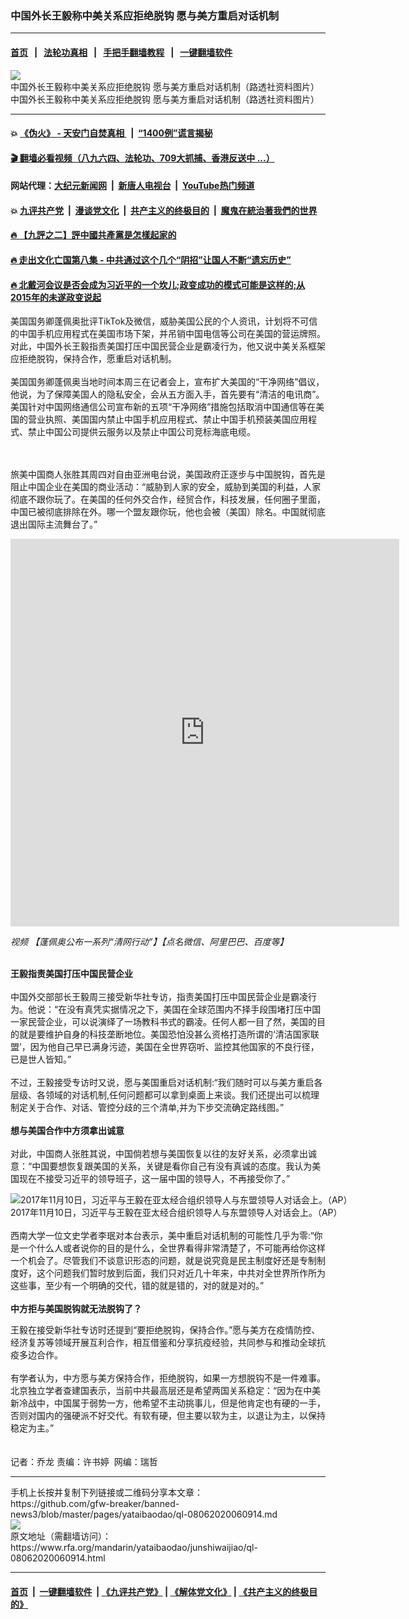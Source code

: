 ### 中国外长王毅称中美关系应拒绝脱钩 愿与美方重启对话机制
------------------------

#### [首页](https://github.com/gfw-breaker/banned-news3/blob/master/README.md) &nbsp;&nbsp;|&nbsp;&nbsp; [法轮功真相](https://github.com/begood0513/basic/blob/master/README.md)  &nbsp;&nbsp;|&nbsp;&nbsp; [手把手翻墙教程](https://github.com/gfw-breaker/guides/wiki)  &nbsp;&nbsp;|&nbsp;&nbsp; [一键翻墙软件](https://github.com/gfw-breaker/nogfw/blob/master/README.md)  



<div id="headerimg">
 <img alt="中国外长王毅称中美关系应拒绝脱钩 愿与美方重启对话机制（路透社资料图片）" src="https://www.rfa.org/mandarin/yataibaodao/junshiwaijiao/ql-08062020060914.html/2017-09-30T064930Z_442762165_RC11431B1770_RTRMADP_3_CHINA-USA.jpg/@@images/e4b28e8c-b4bd-4506-97e7-90c35f35b8ed.jpeg" title="中国外长王毅称中美关系应拒绝脱钩 愿与美方重启对话机制（路透社资料图片）"/>
 <div id="headerimgcontents">
  <div id="headerimgcaption">
   <span>
    中国外长王毅称中美关系应拒绝脱钩 愿与美方重启对话机制（路透社资料图片）
   </span>
   <!-- zoomattribute -->
  </div>
  <!-- headerimgcaption -->
 </div>
 <!-- headerimagecontents -->
</div>

<hr/>


#### 💥 [《伪火》 - 天安门自焚真相 ](http://141.164.51.119:10000/videos/blog/weihuo.html)&nbsp; |&nbsp; [“1400例”谎言揭秘  ](http://141.164.51.119:10000/videos/blog/jiexi1400.html)

#### [ 🎬  翻墙必看视频（八九六四、法轮功、709大抓捕、香港反送中 ...）](https://github.com/gfw-breaker/links/blob/master/banned.md)

#### 网站代理：[大纪元新闻网](http://167.172.10.89:10080/gb/) &nbsp;|&nbsp; [新唐人电视台](http://167.172.10.89:8808/gb/) &nbsp;|&nbsp; [YouTube热门频道](http://158.247.203.241/youtube.html)

#### 💥 [九评共产党](http://141.164.51.119:10000/videos/res/jiuping/)&nbsp; |&nbsp; [漫谈党文化](http://141.164.51.119:10000/videos/res/mtdwh/)&nbsp; |&nbsp; [共产主义的终极目的](http://141.164.51.119:10000/videos/res/zjmd/)&nbsp; |&nbsp; [魔鬼在統治著我們的世界](http://141.164.51.119:10000/videos/res/TheSpecter/)  

#### [ 🔥  【九評之二】評中國共產黨是怎樣起家的](http://141.164.51.119:10000/videos/news/../res/jiuping/index.html)

#### [ 🔥  走出文化亡国第八集 - 中共通过这个几个“阴招”让国人不断“遗忘历史”  ](http://141.164.51.119:10000/videos/news/../res/zcwhwg/index.html)

#### [ 🔥  北戴河会议是否会成为习近平的一个坎儿;政变成功的模式可能是这样的;从2015年的未遂政变说起](http://141.164.51.119:10000/videos/news/ztl01.html)

<div id="storytext">
 <div>
  <div class="slot_header">
  </div>
 </div>
 <p>
 </p>
 <p>
  美国国务卿蓬佩奥批评TikTok及微信，威胁美国公民的个人资讯，计划将不可信的中国手机应用程式在美国市场下架，并吊销中国电信等公司在美国的营运牌照。对此，中国外长王毅指责美国打压中国民营企业是霸凌行为，他又说中美关系框架应拒绝脱钩，保持合作，愿重启对话机制。
  <br/>
  <br/>
  美国国务卿蓬佩奥当地时间本周三在记者会上，宣布扩大美国的“干净网络”倡议，他说，为了保障美国人的隐私安全，会从五方面入手，首先要有“清洁的电讯商”。美国针对中国网络通信公司宣布新的五项“干净网络”措施包括取消中国通信等在美国的营业执照、美国国内禁止中国手机应用程式、禁止中国手机预装美国应用程式、禁止中国公司提供云服务以及禁止中国公司竞标海底电缆。
 </p>
 <p>
 </p>
 <p>
  <br/>
  <br/>
  旅美中国商人张胜其周四对自由亚洲电台说，美国政府正逐步与中国脱钩，首先是阻止中国企业在美国的商业活动：“威胁到人家的安全，威胁到美国的利益，人家彻底不跟你玩了。在美国的任何外交合作，经贸合作，科技发展，任何圈子里面，中国已被彻底排除在外。哪一个盟友跟你玩，他也会被（美国）除名。中国就彻底退出国际主流舞台了。”
 </p>
 <p>
 </p>
 <p>
  <iframe frameborder="0" height="620" scrolling="no" src="https://www.facebook.com/plugins/video.php?href=https%3A%2F%2Fwww.facebook.com%2FRFAChinese%2Fvideos%2F626017991632117%2F&amp;show_text=0&amp;width=622" width="622">
  </iframe>
 </p>
 <p>
  <i>
   视频
   <span class="_44bj">
    【蓬佩奥公布一系列“清网行动”】【点名微信、阿里巴巴、百度等】
   </span>
  </i>
 </p>
 <p>
  <br/>
  <b>
   王毅指责美国打压中国民营企业
  </b>
  <br/>
  <br/>
  中国外交部部长王毅周三接受新华社专访，指责美国打压中国民营企业是霸凌行为。他说：“在没有真凭实据情况之下，美国在全球范围内不择手段围堵打压中国一家民营企业，可以说演绎了一场教科书式的霸凌。任何人都一目了然，美国的目的就是要维护自身的科技垄断地位。美国恐怕没甚么资格打造所谓的‘清洁国家联盟’，因为他自己早已满身污迹，美国在全世界窃听、监控其他国家的不良行径，已是世人皆知。”
  <br/>
  <br/>
  不过，王毅接受专访时又说，愿与美国重启对话机制:“我们随时可以与美方重启各层级、各领域的对话机制,任何问题都可以拿到桌面上来谈。我们还提出可以梳理制定关于合作、对话、管控分歧的三个清单,并为下步交流确定路线图。”
  <br/>
  <br/>
  <b>
   想与美国合作中方须拿出诚意
  </b>
  <br/>
  <br/>
  对此，中国商人张胜其说，中国倘若想与美国恢复以往的友好关系，必须拿出诚意：“中国要想恢复跟美国的关系，关键是看你自己有没有真诚的态度。我认为美国现在不接受习近平的领导班子，这一届中国的领导人，不再接受你了。”
 </p>
 <p>
 </p>
 <p>
  <div class="image-inline captioned" style="width:1500px;">
   <div style="width:1500px;">
    <img alt="2017年11月10日，习近平与王毅在亚太经合组织领导人与东盟领导人对话会上。（AP）" src="https://www.rfa.org/mandarin/yataibaodao/junshiwaijiao/ql-08062020060914.html/AP_17314401522936.jpg" title="2017年11月10日，习近平与王毅在亚太经合组织领导人与东盟领导人对话会上。（AP）"/>
   </div>
   <div class="image-caption">
    <span style="width:1500px;">
     2017年11月10日，习近平与王毅在亚太经合组织领导人与东盟领导人对话会上。（AP）
    </span>
    <span class="copyright">
    </span>
   </div>
  </div>
  <br/>
  西南大学一位文史学者李珉对本台表示，美中重启对话机制的可能性几乎为零:“你是一个什么人或者说你的目的是什么，全世界看得非常清楚了，不可能再给你这样一个机会了。尽管我们不谈意识形态的问题，就是说究竟是民主制度好还是专制制度好，这个问题我们暂时放到后面，我们只对近几十年来，中共对全世界所作所为这些事，至少有一个明确的交代，错的就是错的，对的就是对的。”
  <br/>
  <br/>
  <b>
   中方拒与美国脱钩就无法脱钩了？
  </b>
 </p>
 <p>
  王毅在接受新华社专访时还提到“要拒绝脱钩，保持合作。”愿与美方在疫情防控、经济复苏等领域开展互利合作，相互借鉴和分享抗疫经验，共同参与和推动全球抗疫多边合作。
  <br/>
  <br/>
  有学者认为，中方愿与美方保持合作，拒绝脱钩，如果一方想脱钩不是一件难事。北京独立学者查建国表示，当前中共最高层还是希望两国关系稳定：“因为在中美新冷战中，中国属于弱势一方，他希望不主动挑事儿，但是他肯定也有硬的一手，否则对国内的强硬派不好交代。有软有硬，但主要以软为主，以退让为主，以保持稳定为主。”
  <br/>
  <br/>
  <br/>
  记者：乔龙 责编：许书婷  网编：瑞哲
 </p>
</div>

<hr/>
手机上长按并复制下列链接或二维码分享本文章：<br/>
https://github.com/gfw-breaker/banned-news3/blob/master/pages/yataibaodao/ql-08062020060914.md <br/>
<a href='https://github.com/gfw-breaker/banned-news3/blob/master/pages/yataibaodao/ql-08062020060914.md'><img src='https://github.com/gfw-breaker/banned-news3/blob/master/pages/yataibaodao/ql-08062020060914.md.png'/></a> <br/>
原文地址（需翻墙访问）：https://www.rfa.org/mandarin/yataibaodao/junshiwaijiao/ql-08062020060914.html


------------------------
#### [首页](https://github.com/gfw-breaker/banned-news3/blob/master/README.md) &nbsp;|&nbsp; [一键翻墙软件](https://github.com/gfw-breaker/nogfw/blob/master/README.md) &nbsp;| [《九评共产党》](https://github.com/gfw-breaker/9ping.md/blob/master/README.md#九评之一评共产党是什么) | [《解体党文化》](https://github.com/gfw-breaker/jtdwh.md/blob/master/README.md) | [《共产主义的终极目的》](https://github.com/gfw-breaker/gczydzjmd.md/blob/master/README.md)


<img src='http://gfw-breaker.win/banned-news3/pages/yataibaodao/ql-08062020060914.md' width='0px' height='0px'/>
